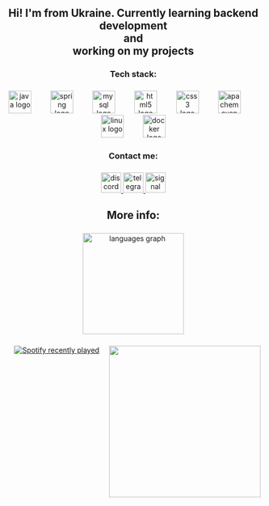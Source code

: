 <h2 align="center">Hi! I'm from Ukraine. Currently learning backend development<br>and<br>working on my projects</h2>

###

<h3 align="center">Tech stack:</h3>

###

<div align="center">
  <img src="https://skillicons.dev/icons?i=java" height="45" alt="java logo"  />
  <img width="30" />
  <img src="https://skillicons.dev/icons?i=spring" height="45" alt="spring logo"  />
  <img width="30" />
  <img src="https://skillicons.dev/icons?i=mysql" height="45" alt="mysql logo"  />
  <img width="30" />
  <img src="https://cdn.jsdelivr.net/gh/devicons/devicon/icons/html5/html5-original.svg" height="45" alt="html5 logo"  />
  <img width="30" />
  <img src="https://cdn.jsdelivr.net/gh/devicons/devicon/icons/css3/css3-original.svg" height="45" alt="css3 logo"  />
  <img width="30" />
  <img src="https://skillicons.dev/icons?i=maven" height="45" alt="apachemaven logo"  />
  <img width="30" />
  <img src="https://skillicons.dev/icons?i=linux" height="45" alt="linux logo"  />
  <img width="30" />
  <img src="https://cdn.simpleicons.org/docker/2496ED" height="45" alt="docker logo"  />
</div>

###

<h3 align="center">Contact me:</h3>

###

<div align="center">
  <a href="https://discord.com/users/473100883539001346">
    <img src="https://img.shields.io/static/v1?message=Discord&logo=discord&label=&color=7289DA&logoColor=white&labelColor=&style=for-the-badge" height="40" alt="discord logo"  />
  </a>
  <a href="https://t.me/w_wander_r">
    <img src="https://img.shields.io/static/v1?message=Telegram&logo=telegram&label=&color=2CA5E0&logoColor=white&labelColor=&style=for-the-badge" height="40" alt="telegram logo"  />
  </a>
  <img src="https://img.shields.io/static/v1?message=Signal&logo=signal&label=&color=039BE5&logoColor=white&labelColor=&style=for-the-badge" height="40" alt="signal logo"  />
</div>

###

<h2 align="center">More info:</h2>

###

<div align="center">
  <img src="https://github-readme-stats.vercel.app/api/top-langs?username=w-wander-r&locale=en&hide_title=false&layout=compact&card_width=320&langs_count=5&theme=aura&hide_border=false" height="200" alt="languages graph"  />
</div>

###

<img align="right" height="300" src="https://media0.giphy.com/media/v1.Y2lkPTc5MGI3NjExODNqZWJodGpzNXRpd2FhbnEwYmc1cDd1OW9hMjNybW4wNmRkdnhpMCZlcD12MV9pbnRlcm5hbF9naWZfYnlfaWQmY3Q9Zw/EFGXDUBXcUd131C0CR/giphy.gif"  />

###

<div align="center">
  <a href="https://open.spotify.com/user/31pcm3r2yua6wn3lc7gc3wd3wyjm">
    <img src="https://spotify-recently-played-readme.vercel.app/api?user=31pcm3r2yua6wn3lc7gc3wd3wyjm&count=4&unique=false" alt="Spotify recently played"  />
  </a>
</div>
